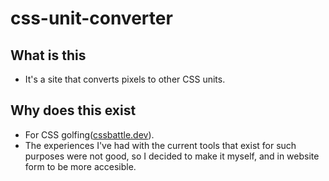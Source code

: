 # css-unit-converter
<!--TODO Add Logo Here-->
<!--TODO Add link here-->
## What is this
   - It's a site that converts pixels to other CSS units.
## Why does this exist
   - For CSS golfing([cssbattle.dev](https://cssbattle.dev)).
   - The experiences I've had with the current tools that exist for such purposes were not good, so I decided to make it myself, and in website form to be more accesible.
